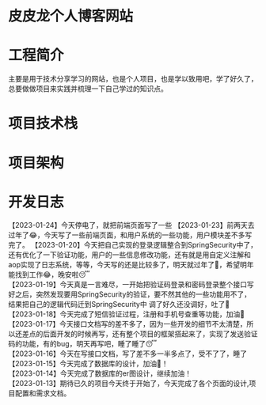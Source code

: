 # 皮皮龙个人博客网站

# 工程简介
主要是用于技术分享学习的网站，也是个人项目，也是学以致用吧，学了好久了，总要做做项目来实践并梳理一下自己学过的知识点。

# 项目技术栈

# 项目架构


# 开发日志
【2023-01-24】今天停电了，就把前端页面写了一些
【2023-01-23】前两天去过年了😂，今天写了一些前端页面，和用户系统的一些功能，用户模块差不多写完了。
【2023-01-20】今天把自己实现的登录逻辑整合到SpringSecurity中了，还有优化了一下验证功能，用户的一些信息修改功能，还有就是用自定义注解和aop实现了日志系统，等等，今天写的还是比较多了，明天就过年了🥳，希望明年能找到工作😂，晚安啦😴\
【2023-01-19】今天真是一言难尽，一开始把验证码登录和密码登录整个接口写好之后，突然发现要用SpringSecurity的验证，要不然其他的一些功能用不了，结果把自己的逻辑代码迁到SpringSecurity中
调了好久还没调好，吐了🤮\
【2023-01-18】今天完成了短信验证过程，注册和手机号查重等功能，加油💪\
【2023-01-17】今天接口文档写的差不多了，因为一些开发的细节不太清楚，所以还差点的后面开发的时候再写，还有整个项目的框架搭起来了，实现了发送验证码的功能，有的bug，明天再写吧，睡了睡了😴\
【2023-01-16】今天在写接口文档，写了差不多一半多点了，受不了了，睡了\
【2023-01-15】今天完成了数据库的设计，加油💪！\
【2023-01-14】今天完成了数据库的er图设计，继续加油！\
【2023-01-13】期待已久的项目今天终于开始了，今天完成了各个页面的设计,项目配置和需求文档。
